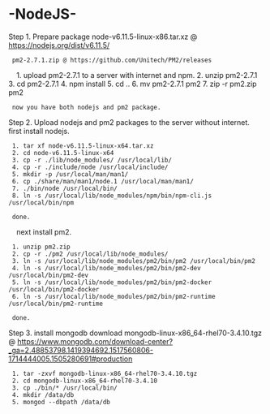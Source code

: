 # -NodeJS-

Step 1. Prepare package 
     node-v6.11.5-linux-x86.tar.xz @ https://nodejs.org/dist/v6.11.5/
     
     pm2-2.7.1.zip @ https://github.com/Unitech/PM2/releases
         1. upload pm2-2.7.1 to a server with internet and npm.
         2. unzip pm2-2.7.1
         3. cd pm2-2.7.1
         4. npm install
         5. cd ..
         6. mv pm2-2.7.1 pm2
         7. zip -r pm2.zip pm2
         
     now you have both nodejs and pm2 package.
     
Step 2. Upload nodejs and pm2 packages to the server without internet.
     first install nodejs.
     
     1. tar xf node-v6.11.5-linux-x64.tar.xz 
     2. cd node-v6.11.5-linux-x64
     3. cp -r ./lib/node_modules/ /usr/local/lib/
     4. cp -r ./include/node /usr/local/include/
     5. mkdir -p /usr/local/man/man1/
     6. cp ./share/man/man1/node.1 /usr/local/man/man1/
     7. ./bin/node /usr/local/bin/
     8. ln -s /usr/local/lib/node_modules/npm/bin/npm-cli.js /usr/local/bin/npm
     
     done.
     
     next install pm2.
     
     1. unzip pm2.zip
     2. cp -r ./pm2 /usr/local/lib/node_modules/
     3. ln -s /usr/local/lib/node_modules/pm2/bin/pm2 /usr/local/bin/pm2
     4. ln -s /usr/local/lib/node_modules/pm2/bin/pm2-dev /usr/local/bin/pm2-dev
     5. ln -s /usr/local/lib/node_modules/pm2/bin/pm2-docker /usr/local/bin/pm2-docker
     6. ln -s /usr/local/lib/node_modules/pm2/bin/pm2-runtime /usr/local/bin/pm2-runtime
     
     done.
     
 Step 3. install mongodb
     download mongodb-linux-x86_64-rhel70-3.4.10.tgz @ https://www.mongodb.com/download-center?_ga=2.48853798.1419394692.1517560806-1714444005.1505280691#production
     
     1. tar -zxvf mongodb-linux-x86_64-rhel70-3.4.10.tgz
     2. cd mongodb-linux-x86_64-rhel70-3.4.10
     3. cp ./bin/* /usr/local/bin/
     4. mkdir /data/db
     5. mongod --dbpath /data/db
     
     
